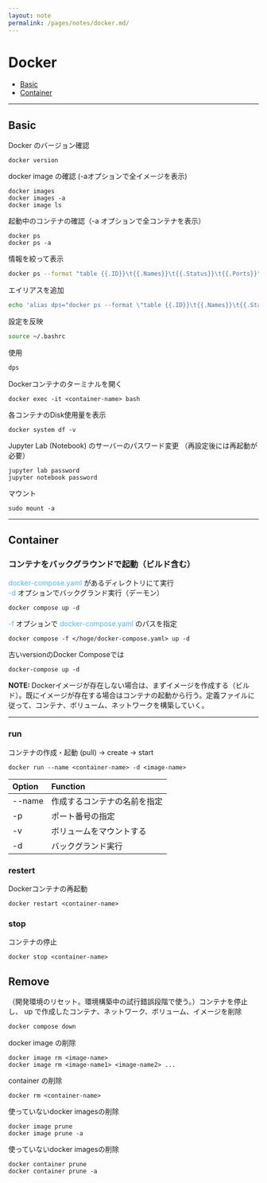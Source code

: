 ```yaml
---
layout: note
permalink: /pages/notes/docker.md/
---
```


# Docker
- [Basic](#basic)
- [Container](#container)

<hr class="small-hr">

## Basic

Docker のバージョン確認
```
docker version
```

docker image の確認 (-aオプションで全イメージを表示)
```
docker images
docker images -a
docker image ls
```

起動中のコンテナの確認（-a オプションで全コンテナを表示）
```
docker ps
docker ps -a
```

情報を絞って表示
```bash
docker ps --format "table {{.ID}}\t{{.Names}}\t{{.Status}}\t{{.Ports}}"
```

エイリアスを追加
```bash
echo 'alias dps="docker ps --format \"table {{.ID}}\t{{.Names}}\t{{.Status}}\t{{.Ports}}\""' >> ~/.bashrc
```

設定を反映
```bash
source ~/.bashrc
```

使用
```bash
dps
```

Dockerコンテナのターミナルを開く
```
docker exec -it <container-name> bash
```

各コンテナのDisk使用量を表示
```
docker system df -v
```

Jupyter Lab (Notebook) のサーバーのパスワード変更
（再設定後には再起動が必要）
```
jupyter lab password
jupyter notebook password
```

マウント
```
sudo mount -a
```

<hr class="small-hr">

## Container

### コンテナをバックグラウンドで起動（ビルド含む）
<span style="color: #56B4E9;">docker-compose.yaml</span> があるディレクトリにて実行  
<span style="color: #56B4E9;">-d</span> オプションでバックグランド実行（デーモン）
```
docker compose up -d
```

<span style="color: #56B4E9;">-f</span> オプションで <span style="color: #56B4E9;">docker-compose.yaml</span> のパスを指定
```
docker compose -f </hoge/docker-compose.yaml> up -d
```

古いversionのDocker Composeでは  
```
docker-compose up -d
```

<div class="note">
<strong>NOTE: </strong>
Dockerイメージが存在しない場合は、まずイメージを作成する（ビルド）。既にイメージが存在する場合はコンテナの起動から行う。定義ファイルに従って、コンテナ、ボリューム、ネットワークを構築していく。
</div>

<hr class="small-hr">

### run
コンテナの作成・起動 (pull) → create → start   
```
docker run --name <container-name> -d <image-name>
```

| Option | Function |
| :----- | :------- |
| --name <container-name> | 作成するコンテナの名前を指定 |
| -p <host-port> <container-port> | ポート番号の指定 |  
| -v <host-disk> <container-disk> | ボリュームをマウントする |  
| -d | バックグランド実行 |


### restert
Dockerコンテナの再起動
```
docker restart <container-name>
```

### stop
コンテナの停止
```
docker stop <container-name>
```

## Remove

（開発環境のリセット。環境構築中の試行錯誤段階で使う。）コンテナを停止し、 up で作成したコンテナ、ネットワーク、ボリューム、イメージを削除
```bash
docker compose down
```

docker image の削除
```
docker image rm <image-name>
docker image rm <image-name1> <image-name2> ...
```

container の削除
```
docker rm <container-name>
```

使っていないdocker imagesの削除
```
docker image prune
docker image prune -a
```

使っていないdocker imagesの削除
```
docker container prune
docker container prune -a
```


